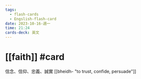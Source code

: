 ```yaml
---
tags:
  - flash-cards
  - Engslish-flash-card
date: 2023-10-16-週一
time: 21:24
cards-deck: 英文
---
```


# [[faith]] #card 
信念、信仰、忠義、誠實
[[bheidh- "to trust, confide, persuade"]]
